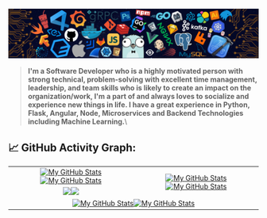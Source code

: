 
[![](./src/header_.png)](#)

> <b>I'm a Software Developer who is a highly motivated person with strong technical, problem-solving with excellent time management, leadership, and team skills who is likely to create an impact on the organization/work, I'm a part of and always loves to socialize and experience new things in life. I have a great experience in Python, Flask, Angular, Node, Microservices and Backend Technologies including Machine Learning.</b>\



## 📈 GitHub Activity Graph:

<table>
    <tr>
        <td align="center"><a href="https://github.com/Volkya#gh-light-mode-only"><img src="https://github-readme-stats.vercel.app/api?username=Volkya&show_icons=true&theme=default&include_all_commits=true#gh-light-mode-only" alt="My GitHub Stats"/></a><a href="https://github.com/Volkya#gh-dark-mode-only"><img src="https://github-readme-stats.vercel.app/api?username=Volkya&show_icons=true&theme=tokyonight&include_all_commits=true#gh-dark-mode-only" alt="My GitHub Stats"/></a></td>
        <td rowspan="2" align="center"><a href="https://github.com/Volkya#gh-light-mode-only"><img src="https://github-readme-stats.vercel.app/api/top-langs/?username=Volkya&theme=default&langs_count=8#gh-light-mode-only" alt="My GitHub Stats"/></a><a href="https://github.com/vaibhavvikas#gh-dark-mode-only"><img src="https://github-readme-stats.vercel.app/api/top-langs/?username=vaibhavvikas&theme=tokyonight&langs_count=8#gh-dark-mode-only" alt="My GitHub Stats"/></a></td>
    </tr>
    <tr>
        <td align="center"><a href="https://github.com/Volkya#gh-light-mode-only"><img src="https://github-readme-streak-stats.herokuapp.com/?user=Volkya&theme=default"/></a><a href="https://github.com/Volkya#gh-dark-mode-only"><img src="https://github-readme-streak-stats.herokuapp.com/?user=vaibhavvikas&theme=tokyonight"/></a></td>
    </tr>
    <tr>
        <td colspan="2" align="center"><a href="https://github.com/Volkya#gh-light-mode-only"><img src="https://raw.githubusercontent.com/Volkya/volkya/output/github-contribution-grid-snake-default.svg#gh-light-mode-only" alt="My GitHub Stats"/></a><a href="https://github.com/Volkya#gh-dark-mode-only"><img src="https://raw.githubusercontent.com/Volkya/volkya/output/github-contribution-grid-snake-dark.svg#gh-dark-mode-only" alt="My GitHub Stats"/></a></td>
    </tr>
</table>